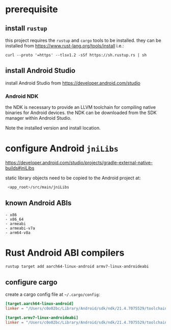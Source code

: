 # prerequisite
## install `rustup`
   this project requires the `rustup` and `cargo` tools to be installed. they can be installed from https://www.rust-lang.org/tools/install i.e.:
   ```
   curl --proto '=https' --tlsv1.2 -sSf https://sh.rustup.rs | sh
   ```
   
## install Android Studio
install Android Studio from https://developer.android.com/studio

### Android NDK
the NDK is necessary to provide an LLVM toolchain for compiling native binaries for Android devices. the NDK can be downloaded from the SDK manager within Android Studio. 

Note the installed version and install location.

# configure Android `jniLibs`
   https://developer.android.com/studio/projects/gradle-external-native-builds#jniLibs
   
   static library objects need to be copied to the Android project at:
   
   ```sh 
	<app_root>/src/main/jniLibs
   ```
   
## known Android ABIs
	- x86
	- x86_64
	- armeabi
	- armeabi-v7a
	- arm64-v8a
    
# Rust Android ABI compilers
   
``` bash
rustup target add aarch64-linux-android armv7-linux-androideabi
```

## configure cargo
   create a cargo config file at `~/.cargo/config`:
   
   ``` toml
   [target.aarch64-linux-android]
   linker = "/Users/c0o02bc/Library/Android/sdk/ndk/21.4.7075529/toolchains/llvm/prebuilt/darwin-x86_64/bin/aarch64-linux-android30-clang++"
   
[target.armv7-linux-androideabi]
   linker = "/Users/c0o02bc/Library/Android/sdk/ndk/21.4.7075529/toolchains/llvm/prebuilt/darwin-x86_64/bin/armv7a-linux-androideabi30-clang++"
   ```
